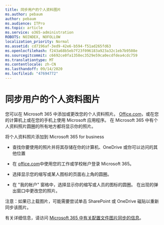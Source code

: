 ```yaml
---
title: 同步用户的个人资料图片
ms.author: pebaum
author: pebaum
ms.audience: ITPro
ms.topic: article
ms.service: o365-administration
ROBOTS: NOINDEX, NOFOLLOW
localization_priority: Normal
ms.assetid: cd7196af-3ed9-42e6-b594-f51ad265fd63
ms.openlocfilehash: f243a68b5eb7f23f096183a923a32c1eb7b9508e
ms.sourcegitcommit: c6692ce0fa1358ec3529e59ca0ecdfdea4cdc759
ms.translationtype: MT
ms.contentlocale: zh-CN
ms.lasthandoff: 09/14/2020
ms.locfileid: "47694772"
---
```

# <a name="sync-a-users-profile-picture"></a>同步用户的个人资料图片

您可以在 Microsoft 365 中添加或更改您的个人资料照片。 [Office.com](https://www.office.com)，或在您的计算机上或在您的手机上使用 Microsoft 应用程序。 在 Microsoft 365 中有个人资料照片圆圈的所有地方都将显示你的照片。

将个人资料照片添加到 Microsoft 365 for business

- 查找你要使用的照片并将其存储在你的计算机、OneDrive 或你可以访问的其他位置

- 在 [office.com](https://www.office.com)中使用您的工作或学校帐户登录 Microsoft 365。

- 选择显示您的缩写或某人图标的页面右上角的圆圈。

- 在 "我的帐户" 窗格中，选择显示你的缩写或人员的图标的圆圈。 在出现的弹出窗口中更改您的照片。

注意：如果已上载图片，可能需要尝试单击 SharePoint 或 OneDrive 磁贴以重新同步该图片。

有关详细信息，请访问 [Microsoft 365 中有关配置文件图片同步的信息](https://support.office.com/article/information-about-profile-picture-synchronization-in-office-365-20594d76-d054-4af4-a660-401133e3d48a)。
